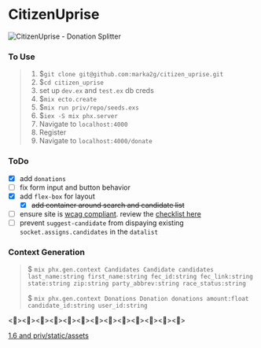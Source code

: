 # CitizenUprise

![CitizenUprise - Donation Splitter](https://media.giphy.com/media/aJbU9gyYmdAVIPr3B0/giphy.gif)

### To Use
> 1. $`git clone git@github.com:marka2g/citizen_uprise.git`
> 2. $`cd citizen_uprise` 
> 3. set up `dev.ex` and `test.ex` db creds
> 4. $`mix ecto.create`
> 5. $`mix run priv/repo/seeds.exs`
> 6. $`iex -S mix phx.server`
> 7. Navigate to `localhost:4000`
> 8. Register
> 9. Navigate to `localhost:4000/donate`

### ToDo
- [X] add `donations` 
- [ ] fix form input and button behavior
- [X] add `flex-box` for layout
  - [X] ~~add container around search and candidate list~~
- [ ] ensure site is [wcag compliant](https://www.w3.org/WAI/standards-guidelines/wcag/glance/). review the [checklist here](https://www.a11yproject.com/checklist/)
- [ ] prevent `suggest-candidate` from dispaying existing `socket.assigns.candidates` in the `datalist`

### Context Generation
> $ `mix phx.gen.context Candidates Candidate candidates last_name:string first_name:string fec_id:string fec_link:string state:string zip:string party_abbrev:string race_status:string`
> 
> $ `mix phx.gen.context Donations Donation donations amount:float candidate_id:string user_id:string`

<><><><><><><><><><><><><>

[1.6 and priv/static/assets](https://elixirforum.com/t/loading-images-and-assets-in-phoenix-1-6-2/43259/7)
